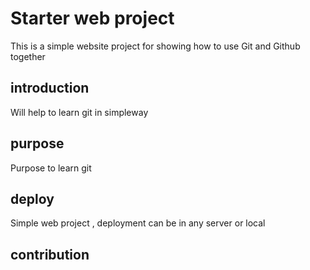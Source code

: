 # Starter web project
This is a simple website project for showing how to use Git and Github together
## introduction
Will help to learn git in simpleway
## purpose
Purpose to learn git
## deploy
Simple web project , deployment can be in any server or local

## contribution

